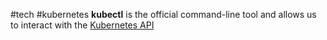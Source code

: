#tech #kubernetes
**kubectl** is the official command-line tool and allows us to interact with the [Kubernetes API](https://kubernetes.io/docs/concepts/overview/kubernetes-api/)